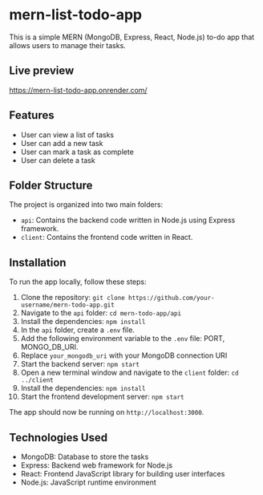 # mern-list-todo-app

This is a simple MERN (MongoDB, Express, React, Node.js) to-do app that allows users to manage their tasks.
## Live preview
https://mern-list-todo-app.onrender.com/
## Features

- User can view a list of tasks
- User can add a new task
- User can mark a task as complete
- User can delete a task

## Folder Structure

The project is organized into two main folders:

- `api`: Contains the backend code written in Node.js using Express framework.
- `client`: Contains the frontend code written in React.

## Installation

To run the app locally, follow these steps:

1. Clone the repository: `git clone https://github.com/your-username/mern-todo-app.git`
2. Navigate to the `api` folder: `cd mern-todo-app/api`
3. Install the dependencies: `npm install`
4. In the `api` folder, create a `.env` file.
5. Add the following environment variable to the `.env` file: PORT, MONGO_DB_URI.
6. Replace `your_mongodb_uri` with your MongoDB connection URI
7. Start the backend server: `npm start`
8. Open a new terminal window and navigate to the `client` folder: `cd ../client`
9. Install the dependencies: `npm install`
10. Start the frontend development server: `npm start`

The app should now be running on `http://localhost:3000`.

## Technologies Used

- MongoDB: Database to store the tasks
- Express: Backend web framework for Node.js
- React: Frontend JavaScript library for building user interfaces
- Node.js: JavaScript runtime environment


